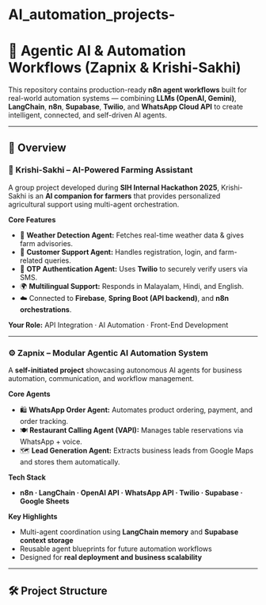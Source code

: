 # AI_automation_projects-
# 🤖 Agentic AI & Automation Workflows (Zapnix & Krishi-Sakhi)

This repository contains production-ready **n8n agent workflows** built for real-world automation systems — combining **LLMs (OpenAI, Gemini)**, **LangChain**, **n8n**, **Supabase**, **Twilio**, and **WhatsApp Cloud API** to create intelligent, connected, and self-driven AI agents.

---

## 🧩 Overview

### 🌾 Krishi-Sakhi – AI-Powered Farming Assistant
A group project developed during **SIH Internal Hackathon 2025**, Krishi-Sakhi is an **AI companion for farmers** that provides personalized agricultural support using multi-agent orchestration.

**Core Features**
- 🧠 **Weather Detection Agent:** Fetches real-time weather data & gives farm advisories.  
- 💬 **Customer Support Agent:** Handles registration, login, and farm-related queries.  
- 🔐 **OTP Authentication Agent:** Uses **Twilio** to securely verify users via SMS.  
- 🌍 **Multilingual Support:** Responds in Malayalam, Hindi, and English.  
- ☁️ Connected to **Firebase**, **Spring Boot (API backend)**, and **n8n orchestrations**.

**Your Role:** API Integration · AI Automation · Front-End Development

---

### ⚙️ Zapnix – Modular Agentic AI Automation System
A **self-initiated project** showcasing autonomous AI agents for business automation, communication, and workflow management.

**Core Agents**
- 🛍️ **WhatsApp Order Agent:** Automates product ordering, payment, and order tracking.  
- 🍽️ **Restaurant Calling Agent (VAPI):** Manages table reservations via WhatsApp + voice.  
- 🗺️ **Lead Generation Agent:** Extracts business leads from Google Maps and stores them automatically.  

**Tech Stack**
- **n8n · LangChain · OpenAI API · WhatsApp API · Twilio · Supabase · Google Sheets**

**Key Highlights**
- Multi-agent coordination using **LangChain memory** and **Supabase context storage**  
- Reusable agent blueprints for future automation workflows  
- Designed for **real deployment and business scalability**

---

## 🛠️ Project Structure

